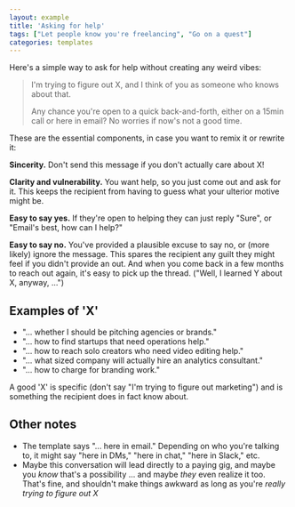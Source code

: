 ```yaml
---
layout: example
title: 'Asking for help'
tags: ["Let people know you're freelancing", "Go on a quest"]
categories: templates
---
```


Here's a simple way to ask for help without creating any weird vibes:

> I'm trying to figure out X, and I think of you as someone who knows about that.
> 
> Any chance you're open to a quick back-and-forth, either on a 15min call or here in email? No worries if now's not a good time.

These are the essential components, in case you want to remix it or rewrite it:

**Sincerity.** Don't send this message if you don't actually care about X!

**Clarity and vulnerability.** You want help, so you just come out and ask for it. This keeps the recipient from having to guess what your ulterior motive might be.

**Easy to say yes.** If they're open to helping they can just reply "Sure", or "Email's best, how can I help?"

**Easy to say no.** You've provided a plausible excuse to say no, or (more likely) ignore the message. This spares the recipient any guilt they might feel if you didn't provide an out. And when you come back in a few months to reach out again, it's easy to pick up the thread. ("Well, I learned Y about X, anyway, ...")

## Examples of 'X'

- "... whether I should be pitching agencies or brands."
- "... how to find startups that need operations help."
- "... how to reach solo creators who need video editing help."
- "... what sized company will actually hire an analytics consultant."
- "... how to charge for branding work."

A good 'X' is specific (don't say "I'm trying to figure out marketing") and is something the recipient does in fact know about.

## Other notes

- The template says "... here in email." Depending on who you're talking to, it might say "here in DMs," "here in chat," "here in Slack," etc.
- Maybe this conversation will lead directly to a paying gig, and maybe you _know_ that's a possibility ... and maybe _they_ even realize it too. That's fine, and shouldn't make things awkward as long as you're _really trying to figure out X_ 

